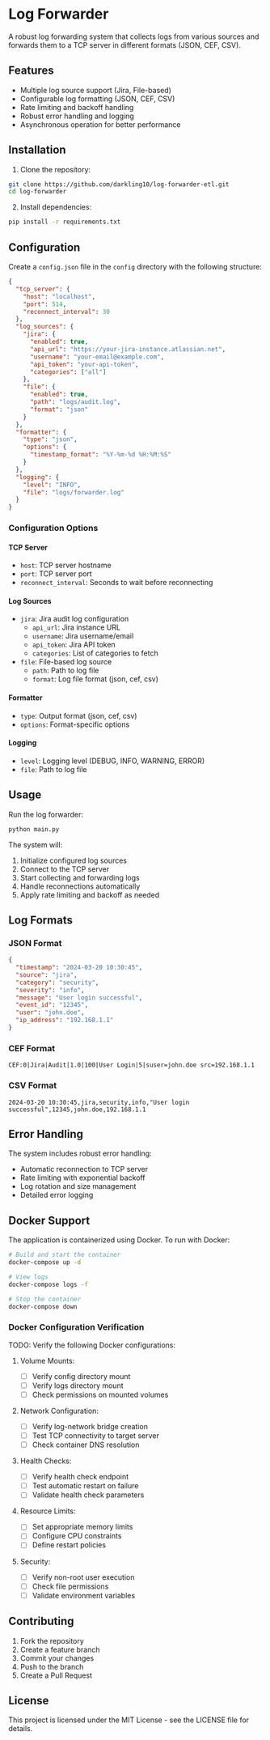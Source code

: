 # Log Forwarder

A robust log forwarding system that collects logs from various sources and forwards them to a TCP server in different formats (JSON, CEF, CSV).

## Features

- Multiple log source support (Jira, File-based)
- Configurable log formatting (JSON, CEF, CSV)
- Rate limiting and backoff handling
- Robust error handling and logging
- Asynchronous operation for better performance

## Installation

1. Clone the repository:

```bash
git clone https://github.com/darkling10/log-forwarder-etl.git
cd log-forwarder
```

2. Install dependencies:

```bash
pip install -r requirements.txt
```

## Configuration

Create a `config.json` file in the `config` directory with the following structure:

```json
{
  "tcp_server": {
    "host": "localhost",
    "port": 514,
    "reconnect_interval": 30
  },
  "log_sources": {
    "jira": {
      "enabled": true,
      "api_url": "https://your-jira-instance.atlassian.net",
      "username": "your-email@example.com",
      "api_token": "your-api-token",
      "categories": ["all"]
    },
    "file": {
      "enabled": true,
      "path": "logs/audit.log",
      "format": "json"
    }
  },
  "formatter": {
    "type": "json",
    "options": {
      "timestamp_format": "%Y-%m-%d %H:%M:%S"
    }
  },
  "logging": {
    "level": "INFO",
    "file": "logs/forwarder.log"
  }
}
```

### Configuration Options

#### TCP Server

- `host`: TCP server hostname
- `port`: TCP server port
- `reconnect_interval`: Seconds to wait before reconnecting

#### Log Sources

- `jira`: Jira audit log configuration
  - `api_url`: Jira instance URL
  - `username`: Jira username/email
  - `api_token`: Jira API token
  - `categories`: List of categories to fetch
- `file`: File-based log source
  - `path`: Path to log file
  - `format`: Log file format (json, cef, csv)

#### Formatter

- `type`: Output format (json, cef, csv)
- `options`: Format-specific options

#### Logging

- `level`: Logging level (DEBUG, INFO, WARNING, ERROR)
- `file`: Path to log file

## Usage

Run the log forwarder:

```bash
python main.py
```

The system will:

1. Initialize configured log sources
2. Connect to the TCP server
3. Start collecting and forwarding logs
4. Handle reconnections automatically
5. Apply rate limiting and backoff as needed

## Log Formats

### JSON Format

```json
{
  "timestamp": "2024-03-20 10:30:45",
  "source": "jira",
  "category": "security",
  "severity": "info",
  "message": "User login successful",
  "event_id": "12345",
  "user": "john.doe",
  "ip_address": "192.168.1.1"
}
```

### CEF Format

```
CEF:0|Jira|Audit|1.0|100|User Login|5|suser=john.doe src=192.168.1.1
```

### CSV Format

```
2024-03-20 10:30:45,jira,security,info,"User login successful",12345,john.doe,192.168.1.1
```

## Error Handling

The system includes robust error handling:

- Automatic reconnection to TCP server
- Rate limiting with exponential backoff
- Log rotation and size management
- Detailed error logging

## Docker Support

The application is containerized using Docker. To run with Docker:

```bash
# Build and start the container
docker-compose up -d

# View logs
docker-compose logs -f

# Stop the container
docker-compose down
```

### Docker Configuration Verification

TODO: Verify the following Docker configurations:

1. Volume Mounts:

   - [ ] Verify config directory mount
   - [ ] Verify logs directory mount
   - [ ] Check permissions on mounted volumes

2. Network Configuration:

   - [ ] Verify log-network bridge creation
   - [ ] Test TCP connectivity to target server
   - [ ] Check container DNS resolution

3. Health Checks:

   - [ ] Verify health check endpoint
   - [ ] Test automatic restart on failure
   - [ ] Validate health check parameters

4. Resource Limits:

   - [ ] Set appropriate memory limits
   - [ ] Configure CPU constraints
   - [ ] Define restart policies

5. Security:
   - [ ] Verify non-root user execution
   - [ ] Check file permissions
   - [ ] Validate environment variables

## Contributing

1. Fork the repository
2. Create a feature branch
3. Commit your changes
4. Push to the branch
5. Create a Pull Request

## License

This project is licensed under the MIT License - see the LICENSE file for details.


